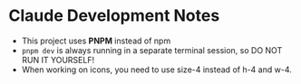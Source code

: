 # Claude Development Notes

- This project uses **PNPM** instead of npm
- `pnpm dev` is always running in a separate terminal session, so DO NOT RUN IT YOURSELF!
- When working on icons, you need to use size-4 instead of h-4 and w-4.